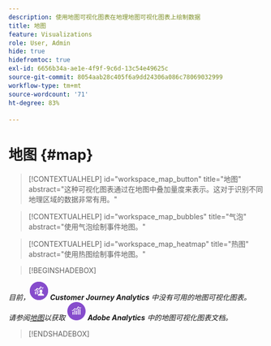 ```yaml
---
description: 使用地图可视化图表在地理地图可视化图表上绘制数据
title: 地图
feature: Visualizations
role: User, Admin
hide: true
hidefromtoc: true
exl-id: 6656b34a-ae1e-4f9f-9c6d-13c54e49625c
source-git-commit: 8054aab28c405f6a9dd24306a086c78069032999
workflow-type: tm+mt
source-wordcount: '71'
ht-degree: 83%

---
```


# 地图 {#map}

<!-- markdownlint-disable MD034 -->

>[!CONTEXTUALHELP]
>id="workspace_map_button"
>title="地图"
>abstract="这种可视化图表通过在地图中叠加量度来表示。这对于识别不同地理区域的数据非常有用。"

<!-- markdownlint-enable MD034 -->

<!-- markdownlint-disable MD034 -->

>[!CONTEXTUALHELP]
>id="workspace_map_bubbles"
>title="气泡"
>abstract="使用气泡绘制事件地图。"

<!-- markdownlint-enable MD034 -->

<!-- markdownlint-disable MD034 -->

>[!CONTEXTUALHELP]
>id="workspace_map_heatmap"
>title="热图"
>abstract="使用热图绘制事件地图。"

<!-- markdownlint-enable MD034 -->

>[!BEGINSHADEBOX]

_目前，_![CustomerJourneyAnalytics](/help/assets/icons/CustomerJourneyAnalytics.svg) _**Customer Journey Analytics** 中没有可用的地图可视化图表。_<br/>_请参阅[地图](https://experienceleague.adobe.com/zh-hans/docs/analytics/analyze/analysis-workspace/visualizations/map-visualization)以获取_ ![AdobeAnalytics](/help/assets/icons/AdobeAnalytics.svg) _**Adobe Analytics** 中的地图可视化图表文档。_

>[!ENDSHADEBOX]
